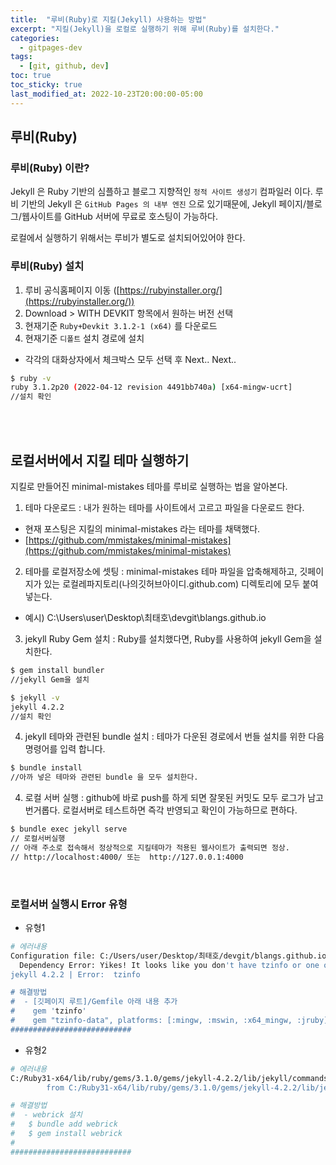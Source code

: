 ```yaml
---
title:  "루비(Ruby)로 지킬(Jekyll) 사용하는 방법"
excerpt: "지킬(Jekyll)을 로컬로 실행하기 위해 루비(Ruby)를 설치한다."
categories:
  - gitpages-dev
tags:
  - [git, github, dev]
toc: true
toc_sticky: true
last_modified_at: 2022-10-23T20:00:00-05:00
---
```

## 루비(Ruby)

### 루비(Ruby) 이란?
Jekyll 은 Ruby 기반의 심플하고 블로그 지향적인 `정적 사이트 생성기` 컴파일러 이다. 
루비 기반의 Jekyll 은 `GitHub Pages 의 내부 엔진` 으로 있기때문에, Jekyll 페이지/블로그/웹사이트를 GitHub 서버에 무료로 호스팅이 가능하다.  

로컬에서 실행하기 위해서는 루비가 별도로 설치되어있어야 한다.
<br>

### 루비(Ruby) 설치
1. 루비 공식홈페이지 이동 ([https://rubyinstaller.org/](https://rubyinstaller.org/))
2. Download > WITH DEVKIT 항목에서 원하는 버전 선택 
3. 현재기준 `Ruby+Devkit 3.1.2-1 (x64)` 를 다운로드
4. 현재기준 `디폴트` 설치 경로에 설치
  * 각각의 대화상자에서 체크박스 모두 선택 후 Next.. Next..
  
```bash
$ ruby -v 
ruby 3.1.2p20 (2022-04-12 revision 4491bb740a) [x64-mingw-ucrt]
//설치 확인
```
<br>
<br>

## 로컬서버에서 지킬 테마 실행하기
지킬로 만들어진 minimal-mistakes 테마를 루비로 실행하는 법을 알아본다.

1. 테마 다운로드
: 내가 원하는 테마를 사이트에서 고르고 파일을 다운로드 한다. 
  * 현재 포스팅은 지킬의 minimal-mistakes 라는 테마를 채택했다.
  * [https://github.com/mmistakes/minimal-mistakes](https://github.com/mmistakes/minimal-mistakes)
2. 테마를 로컬저장소에 셋팅
: minimal-mistakes 테마 파일을 압축해제하고, 깃페이지가 있는 로컬레파지토리(나의깃허브아이디.github.com) 디렉토리에 모두 붙여넣는다.
  * 예시) C:\Users\user\Desktop\최태호\devgit\blangs.github.io
3. jekyll Ruby Gem 설치
: Ruby를 설치했다면, Ruby를 사용하여 jekyll Gem을 설치한다.
```bash
$ gem install bundler
//jekyll Gem을 설치  
```
```bash
$ jekyll -v
jekyll 4.2.2
//설치 확인
```
4. jekyll 테마와 관련된 bundle 설치
: 테마가 다운된 경로에서 번들 설치를 위한 다음 명령어를 입력 합니다.
```bash
$ bundle install
//아까 넣은 테마와 관련된 bundle 을 모두 설치한다.
```
4. 로컬 서버 실행
: github에 바로 push를 하게 되면 잘못된 커밋도 모두 로그가 남고 번거롭다. 로컬서버로 테스트하면 즉각 반영되고 확인이 가능하므로 편하다.
```bash
$ bundle exec jekyll serve
// 로컬서버실행
// 아래 주소로 접속해서 정상적으로 지킬테마가 적용된 웹사이트가 출력되면 정상.
// http://localhost:4000/ 또는  http://127.0.0.1:4000
```
<br>

### 로컬서버 실행시 Error 유형

- 유형1

```bash
# 에러내용
Configuration file: C:/Users/user/Desktop/최태호/devgit/blangs.github.io/_config.yml
  Dependency Error: Yikes! It looks like you don't have tzinfo or one of its dependencies installed. In order to use Jekyll as currently configured, you'll need to install this gem. If you've run Jekyll with `bundle exec`, ensure that you have included the tzinfo gem in your Gemfile as well. The full error message from Ruby is: 'cannot load such file -- tzinfo' If you run into trouble, you can find helpful resources at https://jekyllrb.com/help/!
jekyll 4.2.2 | Error:  tzinfo

# 해결방법
#  - [깃페이지 루트]/Gemfile 아래 내용 추가
#    gem 'tzinfo'
#    gem "tzinfo-data", platforms: [:mingw, :mswin, :x64_mingw, :jruby]
###########################  
```  

- 유형2

```bash
# 에러내용
C:/Ruby31-x64/lib/ruby/gems/3.1.0/gems/jekyll-4.2.2/lib/jekyll/commands/serve/servlet.rb:3:in `require': cannot load such file -- webrick (LoadError)
        from C:/Ruby31-x64/lib/ruby/gems/3.1.0/gems/jekyll-4.2.2/lib/jekyll/commands/serve/servlet.rb:3:in `<top (required)>'

# 해결방법
#  - webrick 설치
#   $ bundle add webrick
#   $ gem install webrick
#   
###########################  
```
  
